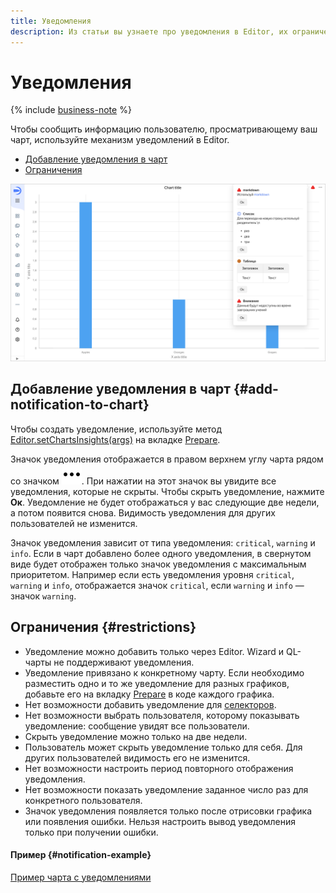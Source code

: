 ```yaml
---
title: Уведомления
description: Из статьи вы узнаете про уведомления в Editor, их ограничения и как добавить уведомление в чарт.
---
```


# Уведомления


{% include [business-note](../../../_includes/datalens/datalens-functionality-available-business-note.md) %}


Чтобы сообщить информацию пользователю, просматривающему ваш чарт, используйте механизм уведомлений в Editor.

* [Добавление уведомления в чарт](#add-notification-to-chart)
* [Ограничения](#restrictions)

![notifications](../../../_assets/datalens/editor/notifications.png)

## Добавление уведомления в чарт {#add-notification-to-chart}

Чтобы создать уведомление, используйте метод [Editor.setChartsInsights(args)](./methods.md#set-insights) на вкладке [Prepare](./tabs.md#prepare).

Значок уведомления отображается в правом верхнем углу чарта рядом со значком ![image](../../../_assets/console-icons/ellipsis.svg). При нажатии на этот значок вы увидите все уведомления, которые не скрыты. Чтобы скрыть уведомление, нажмите **Ок**. Уведомление не будет отображаться у вас следующие две недели, а потом появится снова. Видимость уведомления для других пользователей не изменится.

Значок уведомления зависит от типа уведомления: `critical`, `warning` и `info`. Если в чарт добавлено более одного уведомления, в свернутом виде будет отображен только значок уведомления с максимальным приоритетом. Например если есть уведомления уровня `critical`, `warning` и `info`, отображается значок `critical`, если `warning` и `info` — значок `warning`.

## Ограничения {#restrictions}

* Уведомление можно добавить только через Editor. Wizard и QL-чарты не поддерживают уведомления.
* Уведомление привязано к конкретному чарту. Если необходимо разместить одно и то же уведомление для разных графиков, добавьте его на вкладку [Prepare](./tabs.md#prepare) в коде каждого графика.
* Нет возможности добавить уведомление для [селекторов](./widgets/controls.md).
* Нет возможности выбрать пользователя, которому показывать уведомление: сообщение увидят все пользователи.
* Скрыть уведомление можно только на две недели.
* Пользователь может скрыть уведомление только для себя. Для других пользователей видимость его не изменится.
* Нет возможности настроить период повторного отображения уведомления.
* Нет возможности показать уведомление заданное число раз для конкретного пользователя.
* Значок уведомления появляется только после отрисовки графика или появления ошибки. Нельзя настроить вывод уведомления только при получении ошибки.

#### Пример {#notification-example}

[Пример чарта с уведомлениями](https://datalens.yandex/nvkfwnekf9xy9#Editor.%20setChartsInsights(args))
